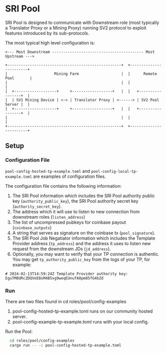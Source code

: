 
# SRI Pool

SRI Pool is designed to communicate with Downstream role (most typically a Translator Proxy or a Mining Proxy) running SV2 protocol to exploit features introduced by its sub-protocols.

The most typical high level configuration is:

```
<--- Most Downstream ----------------------------------------- Most Upstream --->

+---------------------------------------------------+  +------------------------+
|                     Mining Farm                   |  |      Remote Pool       |
|                                                   |  |                        |
|  +-------------------+     +------------------+   |  |   +-----------------+  |
|  | SV1 Mining Device | <-> | Translator Proxy | <------> | SV2 Pool Server |  |
|  +-------------------+     +------------------+   |  |   +-----------------+  |
|                                                   |  |                        |
+---------------------------------------------------+  +------------------------+

```

## Setup

### Configuration File

`pool-config-hosted-tp-example.toml` and `pool-config-local-tp-example.toml` are examples of configuration files.

The configuration file contains the following information:

1. The SRI Pool information which includes the SRI Pool authority public key
   (`authority_public_key`), the SRI Pool authority secret key (`authority_secret_key`).
 2. The address which it will use to listen to new connection from downstream roles (`listen_address`)
 3. The list of uncompressed pubkeys for coinbase payout (`coinbase_outputs`)
 4. A string that serves as signature on the coinbase tx (`pool_signature`).
2. The SRI Pool Job Negatiator information which includes the Template Provider address (`tp_address`) and the address it uses to listen new request from the downstream JDs (`jd_address`).
3. Optionally, you may want to verify that your TP connection is authentic. You may get `tp_authority_public_key` from the logs of your TP, for example:

```
# 2024-02-13T14:59:24Z Template Provider authority key: EguTM8URcZDQVeEBsM4B5vg9weqEUnufA8pm85fG4bZd
```

### Run

There are two files found in cd roles/pool/config-examples

1. pool-config-hosted-tp-example.toml runs on our community hosted server.
2. pool-config-example-tp-example.toml runs with your local config.

Run the Pool:

```bash
  cd roles/pool/config-examples
  cargo run -- -c pool-config-hosted-tp-example.toml
``` 
